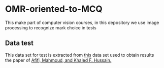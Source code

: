 # OMR-oriented-to-MCQ

This make part of computer vision courses, in this depository we use image processing to recognize mark choice in tests

## Data test

This data set for test is extracted from [this](https://sites.google.com/view/mcq-dataset) data set used to obtain results the paper of [Afifi, Mahmoud, and Khaled F. Hussain.](https://arxiv.org/pdf/1711.00972.pdf)